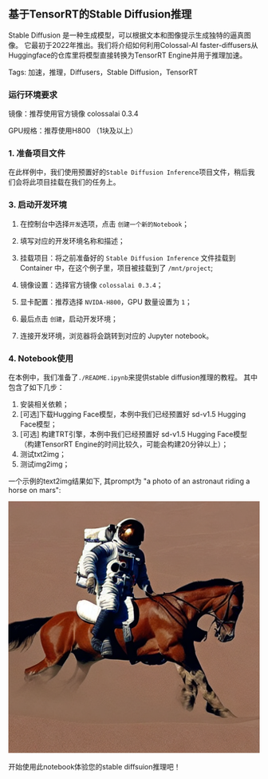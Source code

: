 ## 基于TensorRT的Stable Diffusion推理

Stable Diffusion 是一种生成模型，可以根据文本和图像提示生成独特的逼真图像。 它最初于2022年推出。我们将介绍如何利用Colossal-AI faster-diffusers从Huggingface的仓库里将模型直接转换为TensorRT Engine并用于推理加速。

Tags: 加速，推理，Diffusers，Stable Diffusion，TensorRT

### 运行环境要求

镜像：推荐使用官方镜像 colossalai 0.3.4

GPU规格：推荐使用H800 （1块及以上）

### 1. 准备项目文件

在此样例中，我们使用预置好的`Stable Diffusion Inference`项目文件，稍后我们会将此项目挂载在我们的任务上。

### 3. 启动开发环境

1. 在控制台中选择`开发`选项，点击 `创建一个新的Notebook`；

2. 填写对应的开发环境名称和描述；

3. 挂载项目：将之前准备好的 `Stable Diffusion Inference` 文件挂载到 Container 中，在这个例子里，项目被挂载到了 `/mnt/project`;

7. 镜像设置：选择官方镜像 `colossalai 0.3.4`；

8. 显卡配置：推荐选择 `NVIDA-H800`，GPU 数量设置为 `1`；

9. 最后点击 `创建`，启动开发环境；

10. 连接开发环境，浏览器将会跳转到对应的 Jupyter notebook。


### 4. Notebook使用

在本例中，我们准备了`./README.ipynb`来提供stable diffusion推理的教程。 其中包含了如下几步：

1. 安装相关依赖；
2. [可选]下载Hugging Face模型，本例中我们已经预置好 sd-v1.5 Hugging Face模型；
3. [可选] 构建TRT引擎，本例中我们已经预置好 sd-v1.5 Hugging Face模型 （构建TensorRT Engine的时间比较久，可能会构建20分钟以上）；
4. 测试txt2img；
5. 测试img2img；

一个示例的text2img结果如下, 其prompt为 "a photo of an astronaut riding a horse on mars":

![infernce_api_create](./images/text2img_example.png)

开始使用此notebook体验您的stable diffsuion推理吧！